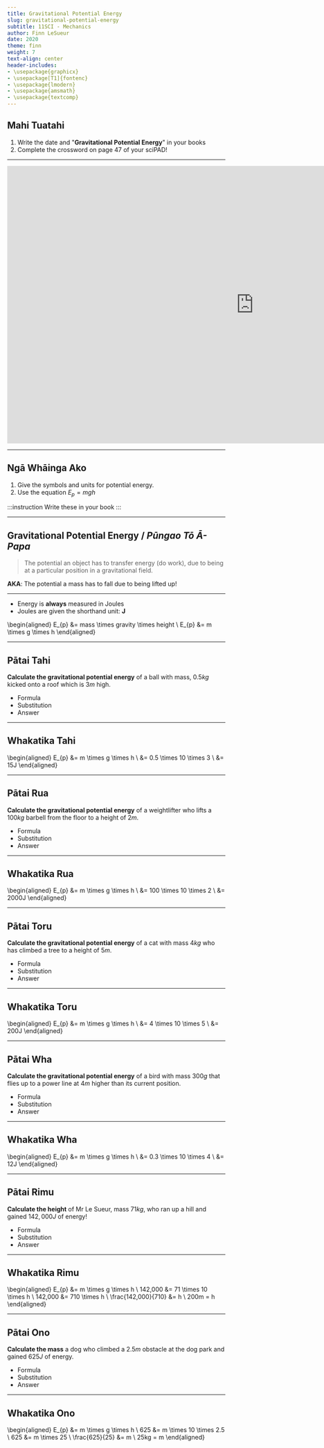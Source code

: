```yaml
---
title: Gravitational Potential Energy
slug: gravitational-potential-energy
subtitle: 11SCI - Mechanics
author: Finn LeSueur
date: 2020
theme: finn
weight: 7
text-align: center
header-includes:
- \usepackage{graphicx}
- \usepackage[T1]{fontenc}
- \usepackage{lmodern}
- \usepackage{amsmath}
- \usepackage{textcomp}
---
```


## Mahi Tuatahi

1. Write the date and "__Gravitational Potential Energy__" in your books
2. Complete the crossword on page 47 of your sciPAD!

---

<iframe width="1137" height="640" src="https://www.youtube.com/embed/E43-CfukEgs" frameborder="0" allow="accelerometer; autoplay; clipboard-write; encrypted-media; gyroscope; picture-in-picture" allowfullscreen></iframe>

---

## Ngā Whāinga Ako

1. Give the symbols and units for potential energy.
2. Use the equation $E_{p} = mgh$

:::instruction
Write these in your book
:::

---

## Gravitational Potential Energy / _Pūngao Tō Ā-Papa_

> The potential an object has to transfer energy (do work), due to being at a particular position in a gravitational field.

__AKA__: The potential a mass has to fall due to being lifted up!

---

- Energy is __always__ measured in Joules
- Joules are given the shorthand unit: __J__

\begin{aligned}
    E_{p} &= mass \times gravity \times height \\
    E_{p} &= m \times g \times h
\end{aligned}

---

## Pātai Tahi

__Calculate the gravitational potential energy__ of a ball with mass, $0.5kg$ kicked onto a roof which is $3m$ high.

- Formula
- Substitution
- Answer

---

## Whakatika Tahi

\begin{aligned}
    E_{p} &= m \times g \times h \\
    &= 0.5 \times 10 \times 3 \\
    &= 15J
\end{aligned}

---

## Pātai Rua

__Calculate the gravitational potential energy__ of a weightlifter who lifts a $100kg$ barbell from the floor to a height of $2m$.

- Formula
- Substitution
- Answer

---

## Whakatika Rua

\begin{aligned}
    E_{p} &= m \times g \times h \\
    &= 100 \times 10 \times 2 \\
    &= 2000J
\end{aligned}

---

## Pātai Toru

__Calculate the gravitational potential energy__ of a cat with mass $4kg$ who has climbed a tree to a height of $5m$.

- Formula
- Substitution
- Answer

---

## Whakatika Toru

\begin{aligned}
    E_{p} &= m \times g \times h \\
    &= 4 \times 10 \times 5 \\
    &= 200J
\end{aligned}

---

## Pātai Wha

__Calculate the gravitational potential energy__ of a bird with mass $300g$ that flies up to a power line at $4m$ higher than its current position.

- Formula
- Substitution
- Answer

---

## Whakatika Wha

\begin{aligned}
    E_{p} &= m \times g \times h \\
    &= 0.3 \times 10 \times 4 \\
    &= 12J
\end{aligned}

---

## Pātai Rimu

__Calculate the height__ of Mr Le Sueur, mass $71kg$, who ran up a hill and gained $142,000J$ of energy!

- Formula
- Substitution
- Answer

---

## Whakatika Rimu

\begin{aligned}
    E_{p} &= m \times g \times h \\
    142,000 &= 71 \times 10 \times h \\
    142,000 &= 710 \times h \\
    \frac{142,000}{710} &= h \\
    200m = h
\end{aligned}

---

## Pātai Ono

__Calculate the mass__ a dog who climbed a $2.5m$ obstacle at the dog park and gained $625J$ of energy.

- Formula
- Substitution
- Answer

---

## Whakatika Ono

\begin{aligned}
    E_{p} &= m \times g \times h \\
    625 &= m \times 10 \times 2.5 \\
    625 &= m \times 25 \\
    \frac{625}{25} &= m \\
    25kg = m
\end{aligned}
